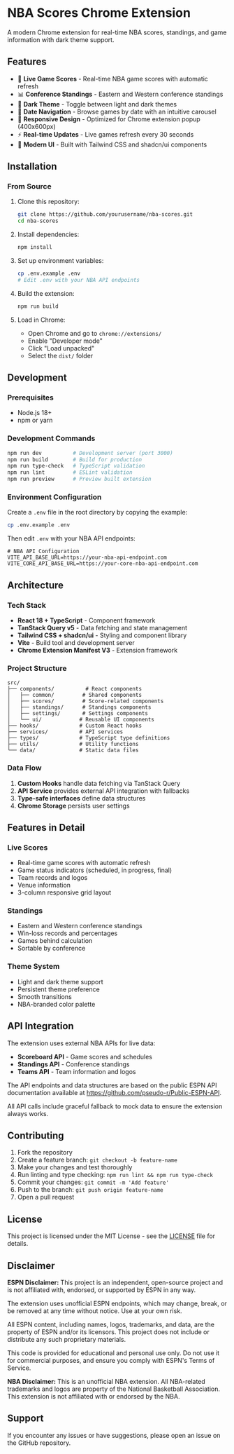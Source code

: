 # NBA Scores Chrome Extension

A modern Chrome extension for real-time NBA scores, standings, and game information with dark theme support.

## Features

- 🏀 **Live Game Scores** - Real-time NBA game scores with automatic refresh
- 📊 **Conference Standings** - Eastern and Western conference standings
- 🌙 **Dark Theme** - Toggle between light and dark themes
- 📅 **Date Navigation** - Browse games by date with an intuitive carousel
- 📱 **Responsive Design** - Optimized for Chrome extension popup (400x600px)
- ⚡ **Real-time Updates** - Live games refresh every 30 seconds
- 🎨 **Modern UI** - Built with Tailwind CSS and shadcn/ui components

## Installation

### From Source

1. Clone this repository:
   ```bash
   git clone https://github.com/yourusername/nba-scores.git
   cd nba-scores
   ```

2. Install dependencies:
   ```bash
   npm install
   ```

3. Set up environment variables:
   ```bash
   cp .env.example .env
   # Edit .env with your NBA API endpoints
   ```

4. Build the extension:
   ```bash
   npm run build
   ```

5. Load in Chrome:
   - Open Chrome and go to `chrome://extensions/`
   - Enable "Developer mode"
   - Click "Load unpacked"
   - Select the `dist/` folder

## Development

### Prerequisites

- Node.js 18+
- npm or yarn

### Development Commands

```bash
npm run dev          # Development server (port 3000)
npm run build        # Build for production
npm run type-check   # TypeScript validation
npm run lint         # ESLint validation
npm run preview      # Preview built extension
```

### Environment Configuration

Create a `.env` file in the root directory by copying the example:

```bash
cp .env.example .env
```

Then edit `.env` with your NBA API endpoints:

```env
# NBA API Configuration
VITE_API_BASE_URL=https://your-nba-api-endpoint.com
VITE_CORE_API_BASE_URL=https://your-core-nba-api-endpoint.com
```

## Architecture

### Tech Stack

- **React 18 + TypeScript** - Component framework
- **TanStack Query v5** - Data fetching and state management
- **Tailwind CSS + shadcn/ui** - Styling and component library
- **Vite** - Build tool and development server
- **Chrome Extension Manifest V3** - Extension framework

### Project Structure

```
src/
├── components/          # React components
│   ├── common/         # Shared components
│   ├── scores/         # Score-related components
│   ├── standings/      # Standings components
│   ├── settings/       # Settings components
│   └── ui/            # Reusable UI components
├── hooks/             # Custom React hooks
├── services/          # API services
├── types/             # TypeScript type definitions
├── utils/             # Utility functions
└── data/              # Static data files
```

### Data Flow

1. **Custom Hooks** handle data fetching via TanStack Query
2. **API Service** provides external API integration with fallbacks
3. **Type-safe interfaces** define data structures
4. **Chrome Storage** persists user settings

## Features in Detail

### Live Scores

- Real-time game scores with automatic refresh
- Game status indicators (scheduled, in progress, final)
- Team records and logos
- Venue information
- 3-column responsive grid layout

### Standings

- Eastern and Western conference standings
- Win-loss records and percentages
- Games behind calculation
- Sortable by conference

### Theme System

- Light and dark theme support
- Persistent theme preference
- Smooth transitions
- NBA-branded color palette

## API Integration

The extension uses external NBA APIs for live data:

- **Scoreboard API** - Game scores and schedules
- **Standings API** - Conference standings
- **Teams API** - Team information and logos

The API endpoints and data structures are based on the public ESPN API documentation available at https://github.com/pseudo-r/Public-ESPN-API.

All API calls include graceful fallback to mock data to ensure the extension always works.

## Contributing

1. Fork the repository
2. Create a feature branch: `git checkout -b feature-name`
3. Make your changes and test thoroughly
4. Run linting and type checking: `npm run lint && npm run type-check`
5. Commit your changes: `git commit -m 'Add feature'`
6. Push to the branch: `git push origin feature-name`
7. Open a pull request

## License

This project is licensed under the MIT License - see the [LICENSE](LICENSE) file for details.

## Disclaimer

**ESPN Disclaimer:**
This project is an independent, open-source project and is not affiliated with, endorsed, or supported by ESPN in any way.

The extension uses unofficial ESPN endpoints, which may change, break, or be removed at any time without notice. Use at your own risk.

All ESPN content, including names, logos, trademarks, and data, are the property of ESPN and/or its licensors. This project does not include or distribute any such proprietary materials.

This code is provided for educational and personal use only. Do not use it for commercial purposes, and ensure you comply with ESPN's Terms of Service.

**NBA Disclaimer:**
This is an unofficial NBA extension. All NBA-related trademarks and logos are property of the National Basketball Association. This extension is not affiliated with or endorsed by the NBA.

## Support

If you encounter any issues or have suggestions, please open an issue on the GitHub repository.